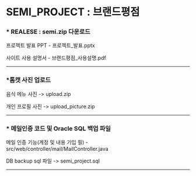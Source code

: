 # SEMI_PROJECT : 브랜드평점

 ### * REALESE : semi.zip 다운로드

 프로젝트 발표 PPT - 프로젝트_발표.pptx

 사이트 사용 설명서 - 브랜드평점_사용설명.pdf

---

### *톰캣 사진 업로드 

 음식 메뉴 사진 -> upload.zip

 개인 프로필 사진 -> upload_picture.zip

---

### * 메일인증 코드 및 Oracle SQL 백업 파일

 메일 인증 기능(계정 및 내용 기입 필) - src/web/controller/mail/MailController.java

 DB backup sql 파일 -> semi_project.sql

---
